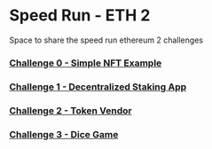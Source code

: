 # Speed Run - ETH 2
Space to share the speed run ethereum 2 challenges

### [Challenge 0 - Simple NFT Example](https://nft-challenge-cf3k897ka-lucas-projects-f019a71a.vercel.app/)
### [Challenge 1 - Decentralized Staking App](https://decentralized-staking-av4wjzyjp-lucas-projects-f019a71a.vercel.app/)
### [Challenge 2 - Token Vendor](https://challenge2-token-vendor-2wgr2gjdo-lucas-projects-f019a71a.vercel.app/)
### [Challenge 3 - Dice Game](https://challenge3-dice-game-7feoqwo8n-lucas-projects-f019a71a.vercel.app/)

